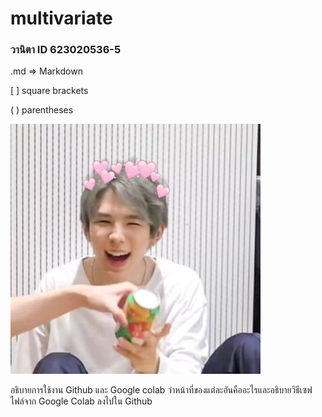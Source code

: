 # multivariate

### วานิตา ID 623020536-5

.md => Markdown

[ ] square brackets

( ) parentheses 

![Hi](shotaro2.jpg)

อธิบายการใช้งาน Github และ Google colab ว่าหน้าที่ของแต่ละอันคืออะไรและอธิบายวิธีเซฟไฟล์จาก Google Colab ลงไปใน Github
